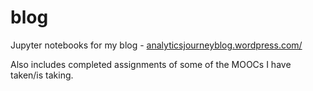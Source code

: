 # blog
Jupyter notebooks for my blog - [analyticsjourneyblog.wordpress.com/](https://analyticsjourneyblog.wordpress.com/)

Also includes completed assignments of some of the MOOCs I have taken/is taking.
